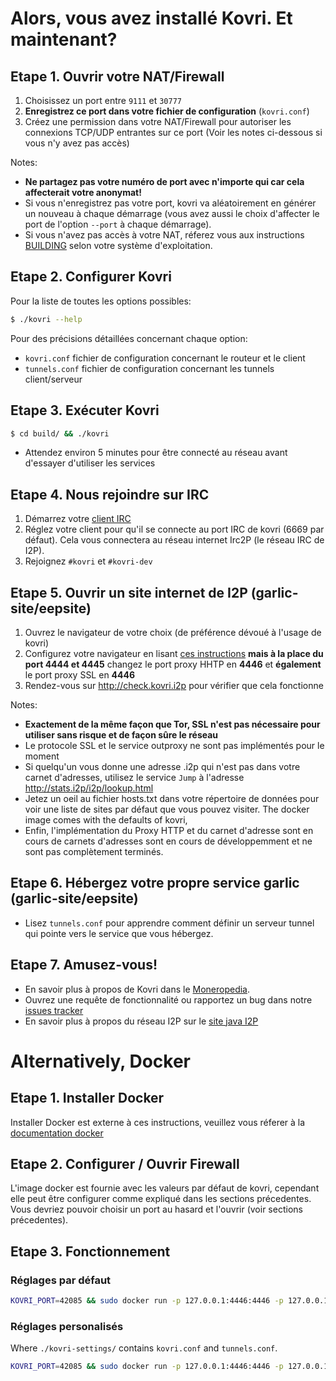 # Alors, vous avez installé Kovri. Et maintenant?

## Etape 1. Ouvrir votre NAT/Firewall
1. Choisissez un port entre ```9111``` et ```30777```
2. **Enregistrez ce port dans votre fichier de configuration** (`kovri.conf`)
3. Créez une permission dans votre NAT/Firewall pour autoriser les connexions TCP/UDP entrantes sur ce port (Voir les notes ci-dessous si vous n'y avez pas accès)

Notes:

- **Ne partagez pas votre numéro de port avec n'importe qui car cela affecterait votre anonymat!**
- Si vous n'enregistrez pas votre port, kovri va aléatoirement en générer un nouveau à chaque démarrage (vous avez aussi le choix d'affecter le port de l'option `--port` à chaque démarrage).
- Si vous n'avez pas accès à votre NAT, réferez vous aux instructions [BUILDING](https://github.com/monero-project/kovri/blob/master/doc/BUILDING.md) selon votre système d'exploitation.

## Etape 2. Configurer Kovri

Pour la liste de toutes les options possibles:

```bash
$ ./kovri --help
```

Pour des précisions détaillées concernant chaque option:

- `kovri.conf` fichier de configuration concernant le routeur et le client
- `tunnels.conf` fichier de configuration concernant les tunnels client/serveur

## Etape 3. Exécuter Kovri
```bash
$ cd build/ && ./kovri
```

- Attendez environ 5 minutes pour être connecté au réseau avant d'essayer d'utiliser les services

## Etape 4. Nous rejoindre sur IRC
1. Démarrez votre [client IRC](https://en.wikipedia.org/wiki/List_of_IRC_clients)
2. Réglez votre client pour qu'il se connecte au port IRC de kovri (6669 par défaut). Cela vous connectera au réseau internet Irc2P (le réseau IRC de I2P).
3. Rejoignez `#kovri` et `#kovri-dev`

## Etape 5. Ouvrir un site internet de I2P (garlic-site/eepsite)
1. Ouvrez le navigateur de votre choix (de préférence dévoué à l'usage de kovri)
2. Configurez votre navigateur en lisant [ces instructions](https://geti2p.net/fr/about/browser-config) **mais à la place du port 4444 et 4445** changez le port proxy HHTP en **4446** et **également** le port proxy SSL en **4446**
3. Rendez-vous sur http://check.kovri.i2p pour vérifier que cela fonctionne

Notes:

- **Exactement de la même façon que Tor, SSL n'est pas nécessaire pour utiliser sans risque et de façon sûre le réseau**
- Le protocole SSL et le service outproxy ne sont pas implémentés pour le moment
- Si quelqu'un vous donne une adresse .i2p qui n'est pas dans votre carnet d'adresses, utilisez le service `Jump` à l'adresse http://stats.i2p/i2p/lookup.html
- Jetez un oeil au fichier hosts.txt dans votre répertoire de données pour voir une liste de sites par défaut que vous pouvez visiter. The docker image comes with the defaults of kovri,
- Enfin, l'implémentation du Proxy HTTP et du carnet d'adresse sont en cours de carnets d'adresses sont en cours de développemment et ne sont pas complètement terminés.

## Etape 6. Hébergez votre propre service garlic (garlic-site/eepsite)
- Lisez `tunnels.conf` pour apprendre comment définir un serveur tunnel qui pointe vers le service que vous hébergez.

## Etape 7. Amusez-vous!
- En savoir plus à propos de Kovri dans le [Moneropedia](https://getmonero.org/resources/moneropedia/kovri.html).
- Ouvrez une requête de fonctionnalité ou rapportez un bug dans notre [issues tracker](https://github.com/monero-project/kovri/issues)
- En savoir plus à propos du réseau I2P sur le [site java I2P](https://geti2p.net/en/docs)

# Alternatively, Docker

## Etape 1. Installer Docker
Installer Docker est externe à ces instructions, veuillez vous réferer à la [documentation docker](https://docs.docker.com/engine/installation/)

## Etape 2. Configurer / Ouvrir Firewall
L'image docker est fournie avec les valeurs par défaut de kovri, cependant elle peut être configurer comme expliqué dans les sections précedentes.
Vous devriez pouvoir choisir un port au hasard et l'ouvrir (voir sections précedentes).

## Etape 3. Fonctionnement

### Réglages par défaut
```bash
KOVRI_PORT=42085 && sudo docker run -p 127.0.0.1:4446:4446 -p 127.0.0.1:6669:6669 -p $KOVRI_PORT --env KOVRI_PORT=$KOVRI_PORT geti2p/kovri
```

### Réglages personalisés
Where `./kovri-settings/` contains `kovri.conf` and `tunnels.conf`.
```bash
KOVRI_PORT=42085 && sudo docker run -p 127.0.0.1:4446:4446 -p 127.0.0.1:6669:6669 -p $KOVRI_PORT --env KOVRI_PORT=$KOVRI_PORT -v kovri-settings:/home/kovri/.kovri/config:ro geti2p/kovri
```
